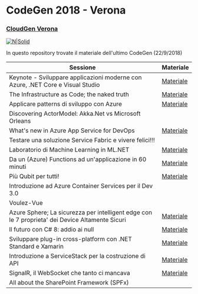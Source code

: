 # CodeGen 2018 - Verona
### [CloudGen Verona](http://cloudgen.it)

[![N|Solid](https://codegen2018.azurewebsites.net/wp-content/uploads/2018/06/Logo-CloudGen-jpg-458x458.jpg)](logo)

In questo repository trovate il materiale dell'ultimo CodeGen (22/9/2018)

| Sessione | Materiale |
| ------ | ------ |
| Keynote - Sviluppare applicazioni moderne con Azure, .NET Core e Visual Studio | [Materiale][LinkKeynote] |
| The Infrastructure as Code; the naked truth | [Materiale][LinkITPro] |
| Applicare patterns di sviluppo con Azure | [Materiale][LinkAzureCloud] |
| Discovering ActorModel: Akka.Net vs Microsoft Orleans |  |
| What's new in Azure App Service for DevOps | [Materiale][LinkAppService] |
| Testare una soluzione Service Fabric e vivere felici!!! | |
| Laboratorio di Machine Learning in ML.NET | [Materiale][LinkML] |
| Da un (Azure) Functions ad un'applicazione in 60 minuti | [Materiale][LinkFunctions] |
| Più Qubit per tutti! | [Materiale][LinkQsharp] |
| Introduzione ad Azure Container Services per il Dev 3.0 |  |
| Voulez-Vue | |
| Azure Sphere; La sicurezza per intelligent edge con le 7 proprieta' dei Device Altamente Sicuri | [Materiale][LinkSphere] |
| Il futuro con C# 8: addio ai null | [Materiale][LinkCSharp] |
| Sviluppare plug-in cross-platform con .NET Standard e Xamarin | [Materiale][LinkXamarin] |
| Introduzione a ServiceStack per la costruzione di API | [Materiale][LinkServiceStack] |
| SignalR, il WebSocket che tanto ci mancava | [Materiale][LinkSignalr]  |
| All about the SharePoint Framework (SPFx) | |

   [LinkML]: <https://github.com/CloudGenVR/CodeGen2018/tree/master/08%20-%20Laboratorio%20di%20Machine%20Learning%20in%20ML.NET>
   [LinkQsharp]: <https://github.com/CloudGenVR/CodeGen2018/tree/master/10%20-%20Pi%C3%B9%20Qubit%20per%20tutti>
   [LinkITPro]: <https://github.com/CloudGenVR/CodeGen2018/tree/master/03%20-%20The%20Infrastructure%20as%20Code%3B%20the%20naked%20truth>
   [LinkCSharp]: <https://github.com/CloudGenVR/CodeGen2018/tree/master/14%20-%20Il%20futuro%20con%20C%23%208%20addio%20ai%20null>
   [LinkSignalr]: <https://github.com/CloudGenVR/CodeGen2018/tree/master/17%20-%20SignalR%20il%20WebSocket%20che%20tanto%20ci%20mancava>
   [LinkAzureCloud]: <https://github.com/CloudGenVR/CodeGen2018/tree/master/04%20-%20Applicare%20patterns%20di%20sviluppo%20con%20Azure>
   [LinkXamarin]: <https://github.com/CloudGenVR/CodeGen2018/tree/master/15%20-%20Sviluppare%20plug-in%20cross-platform%20con%20.NET%20Standard%20e%20Xamarin>
   [LinkKeynote]: <https://github.com/CloudGenVR/CodeGen2018/tree/master/02%20-%20Keynote>
   [LinkAppService]: <https://github.com/CloudGenVR/CodeGen2018/tree/master/06%20-%20What's%20new%20in%20Azure%20App%20Service%20for%20DevOps>
   [LinkServiceStack]: <https://github.com/CloudGenVR/CodeGen2018/tree/master/16%20-%20Introduzione%20a%20ServiceStack%20per%20la%20costruzione%20di%20API>
   [LinkSphere]: <https://github.com/CloudGenVR/CodeGen2018/tree/master/13%20-%20Azure%20Sphere%20-%20La%20sicurezza%20per%20intelligent%20edge%20con%20le%207%20proprieta'%20dei%20Device%20Altamente%20Sicuri>
   [LinkFunctions]: <https://github.com/CloudGenVR/CodeGen2018/tree/master/09%20-%20Da%20un%20(Azure)%20Functions%20ad%20un'applicazione%20in%2060%20minuti>
   [LinkOrleans]: <https://github.com/CloudGenVR/CodeGen2018/tree/master>
   [LinkFabric]: <https://github.com/CloudGenVR/CodeGen2018/tree/master>
   [LinkContainers]: <https://github.com/CloudGenVR/CodeGen2018/tree/master>
   [LinkVue]: <https://github.com/CloudGenVR/CodeGen2018/tree/master>
   [LinkSharepoint]: <https://github.com/CloudGenVR/CodeGen2018/tree/master> 

